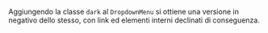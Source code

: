 Aggiungendo la classe `dark` al `DropdownMenu` si ottiene una versione in negativo dello stesso, con link ed elementi interni declinati di conseguenza.

